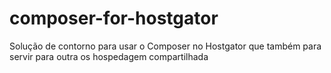# composer-for-hostgator
Solução de contorno para usar o Composer no Hostgator que também para servir para outra os hospedagem compartilhada

